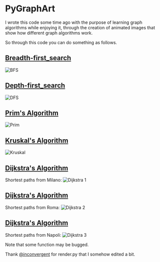 # PyGraphArt

I wrote this code some time ago with the purpose of learning graph algorithms while enjoying it, through the creation of animated images that show how different graph algorithms work. 

So through this code you can do something as follows.

## [Breadth-first_search](https://en.wikipedia.org/wiki/Breadth-first_search)

![BFS](https://github.com/dnlcrl/PyGraphArt/blob/master/doc/bfs.gif)

## [Depth-first_search](https://en.wikipedia.org/wiki/Depth-first_search)

![DFS](https://github.com/dnlcrl/PyGraphArt/blob/master/doc/dfs.gif)

## [Prim's Algorithm](https://en.wikipedia.org/wiki/Prim%27s_algorithm)

![Prim](https://github.com/dnlcrl/PyGraphArt/blob/master/doc/prim.gif)

## [Kruskal's Algorithm](https://en.wikipedia.org/wiki/Kruskal%27s_algorithm)

![Kruskal](https://github.com/dnlcrl/PyGraphArt/blob/master/doc/kruskal.gif)

## [Dijkstra's Algorithm](https://en.wikipedia.org/wiki/Dijkstra%27s_algorithm)

Shortest paths from Milano:
![Dijkstra 1](https://github.com/dnlcrl/PyGraphArt/blob/master/doc/dijkstra.png)

## [Dijkstra's Algorithm](https://en.wikipedia.org/wiki/Dijkstra%27s_algorithm)

Shortest paths from Roma:
![Dijkstra 2](https://github.com/dnlcrl/PyGraphArt/blob/master/doc/dijkstra2.png)

## [Dijkstra's Algorithm](https://en.wikipedia.org/wiki/Dijkstra%27s_algorithm)

Shortest paths from Napoli:
![Dijkstra 3](https://github.com/dnlcrl/PyGraphArt/blob/master/doc/dijkstra3.png)

Note that some function may be bugged.

Thank [@inconvergent](https://github.com/inconvergent) for render.py that I somehow edited a bit.

